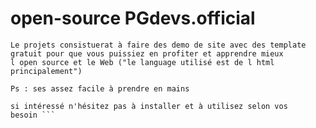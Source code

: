 # open-source PGdevs.official

``` salut voici un projet d open source en création
Le projets consistuerat à faire des demo de site avec des template
gratuit pour que vous puissiez en profiter et apprendre mieux
l open source et le Web ("le language utilisé est de l html principalement")

Ps : ses assez facile à prendre en mains

si intéressé n'hésitez pas à installer et à utilisez selon vos
besoin ```

